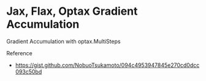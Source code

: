 # Jax, Flax, Optax Gradient Accumulation

Gradient Accumulation with optax.MultiSteps

Reference
- https://gist.github.com/NobuoTsukamoto/094c4953947845e270cd0dcc093c50bd
